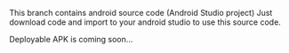 This branch contains android source code (Android Studio project)
Just download code and import to your android studio to use this source code.

Deployable APK is coming soon...
